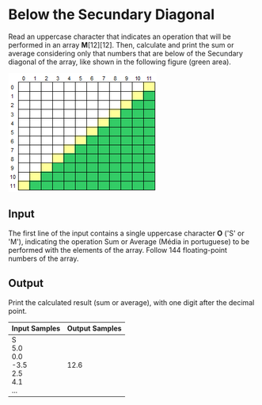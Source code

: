 # Below the Secundary Diagonal
Read an uppercase character that indicates an operation that will be performed in an array **M**[12][12]. Then, calculate and print the sum or average considering only that numbers that are below of the Secundary diagonal of the array, like shown in the following figure (green area).

![Bidimentional Array](../../../gallery/images/problems/UOJ_1186.png)

## Input
The first line of the input contains a single uppercase character **O** ('S' or 'M'), indicating the operation Sum or Average (Média in portuguese) to be performed with the elements of the array. Follow 144 floating-point numbers of the array.

## Output
Print the calculated result (sum or average), with one digit after the decimal point.

|                    Input Samples                   | Output Samples |
|----------------------------------------------------|----------------|
| S<br> 5.0<br> 0.0<br> -3.5<br> 2.5<br> 4.1<br> ... | 12.6           |